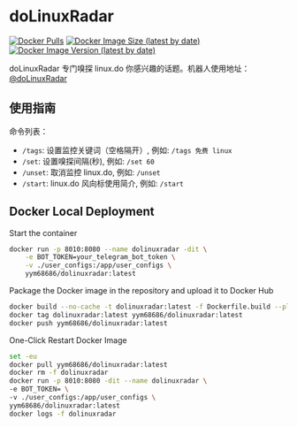 # doLinuxRadar

<!-- [![Build Status](https://travis-ci.com/yym68686/doLinuxRadar.svg?branch=main)](https://travis-ci.com/yym68686/doLinuxRadar) -->
[![Docker Pulls](https://img.shields.io/docker/pulls/yym68686/dolinuxradar)](https://hub.docker.com/r/yym68686/dolinuxradar)
[![Docker Image Size (latest by date)](https://img.shields.io/docker/image-size/yym68686/dolinuxradar)](https://hub.docker.com/r/yym68686/dolinuxradar)
[![Docker Image Version (latest by date)](https://img.shields.io/docker/v/yym68686/dolinuxradar)](https://hub.docker.com/r/yym68686/dolinuxradar)

doLinuxRadar 专门嗅探 linux.do 你感兴趣的话题。机器人使用地址：[@doLinuxRadar](https://t.me/doLinuxRadar)

## 使用指南

命令列表：

- `/tags`: 设置监控关键词（空格隔开）, 例如: `/tags 免费 linux`
- `/set`: 设置嗅探间隔(秒), 例如: `/set 60`
- `/unset`: 取消监控 linux.do, 例如: `/unset`
- `/start`: linux.do 风向标使用简介, 例如: `/start`

## Docker Local Deployment

Start the container

```bash
docker run -p 8010:8080 --name dolinuxradar -dit \
    -e BOT_TOKEN=your_telegram_bot_token \
    -v ./user_configs:/app/user_configs \
    yym68686/dolinuxradar:latest
```

Package the Docker image in the repository and upload it to Docker Hub

```bash
docker build --no-cache -t dolinuxradar:latest -f Dockerfile.build --platform linux/amd64 .
docker tag dolinuxradar:latest yym68686/dolinuxradar:latest
docker push yym68686/dolinuxradar:latest
```

One-Click Restart Docker Image

```bash
set -eu
docker pull yym68686/dolinuxradar:latest
docker rm -f dolinuxradar
docker run -p 8010:8080 -dit --name dolinuxradar \
-e BOT_TOKEN= \
-v ./user_configs:/app/user_configs \
yym68686/dolinuxradar:latest
docker logs -f dolinuxradar
```